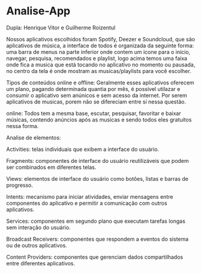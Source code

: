 # Analise-App

Dupla: Henrique Vitor e Guilherme Roizentul

Nossos aplicativos escolhidos foram Spotify, Deezer e Soundcloud, que são aplicativos de música,  a interface de todos é organizada da seguinte forma: uma barra de menus na parte inferior onde contem um icone para o inicio, navegar, pesquisa, recomendados e playlist, logo acima temos uma faixa onde fica a musica que está tocando no aplicativo no momento ou pausada, no centro da tela é onde mostram as musicas/playlists para você escolher.

Tipos de conteúdos online e offline: 
Geralmente esses aplicativos oferecem um plano, pagando determinada quantia por mês, é possível utilazar e consumir o aplicativo sem anúnicos e  sem acesso da internet. Por serem aplicativos de musicas, porem não se difereciam entre sí nessa questão.

online: Todos tem a mesma base, escutar, pesquisar, favoritar e baixar músicas, contendo anúncios após as musicas e sendo todos eles gratuitos nessa forma.

Analise de elementos: 

Activities: telas individuais que exibem a interface do usuário.

Fragments: componentes de interface do usuário reutilizáveis que podem ser combinados em diferentes telas.

Views: elementos de interface do usuário como botões, listas e barras de progresso.

Intents: mecanismo para iniciar atividades, enviar mensagens entre componentes do aplicativo e permitir a comunicação com outros aplicativos.

Services: componentes em segundo plano que executam tarefas longas sem interação do usuário.

Broadcast Receivers: componentes que respondem a eventos do sistema ou de outros aplicativos.

Content Providers: componentes que gerenciam dados compartilhados entre diferentes aplicativos.
